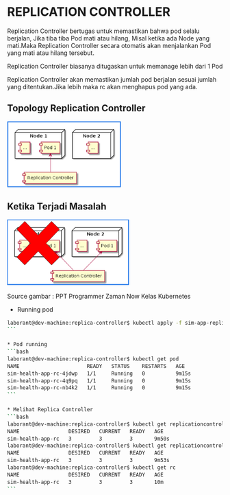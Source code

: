 # REPLICATION CONTROLLER
Replication Controller bertugas untuk memastikan bahwa pod selalu berjalan, Jika tiba tiba Pod mati atau hilang, Misal ketika ada Node yang mati.Maka Replication Controller secara otomatis akan menjalankan Pod yang mati atau hilang tersebut.

Replication Controller biasanya ditugaskan untuk memanage lebih dari 1 Pod 

Replication Controller akan memastikan jumlah pod berjalan sesuai jumlah yang ditentukan.Jika lebih maka rc akan menghapus pod yang ada.

## Topology Replication Controller
![tp-rc](./image/tp-rc.png)

## Ketika Terjadi Masalah
![tp-rc-error](./image/tp-rc-problem.png)

Source gambar : PPT Programmer Zaman Now Kelas Kubernetes

* Running pod
````bash
laborant@dev-machine:replica-controller$ kubectl apply -f sim-app-replication.yaml
```

* Pod running
```bash
laborant@dev-machine:replica-controller$ kubectl get pod
NAME                      READY   STATUS    RESTARTS   AGE
sim-health-app-rc-4jdwp   1/1     Running   0          9m15s
sim-health-app-rc-4q9pq   1/1     Running   0          9m15s
sim-health-app-rc-nb4k2   1/1     Running   0          9m15s
```

* Melihat Replica Controller
```bash
laborant@dev-machine:replica-controller$ kubectl get replicationcontrollers 
NAME                DESIRED   CURRENT   READY   AGE
sim-health-app-rc   3         3         3       9m50s
laborant@dev-machine:replica-controller$ kubectl get replicationcontroller
NAME                DESIRED   CURRENT   READY   AGE
sim-health-app-rc   3         3         3       9m53s
laborant@dev-machine:replica-controller$ kubectl get rc
NAME                DESIRED   CURRENT   READY   AGE
sim-health-app-rc   3         3         3       10m
```